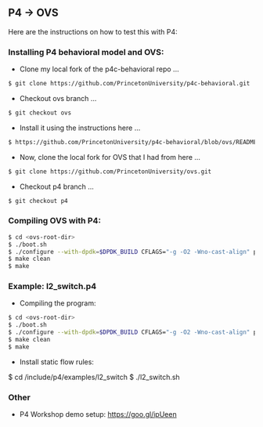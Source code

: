 ## P4 -> OVS

Here are the instructions on how to test this with P4:

### Installing P4 behavioral model and OVS:

* Clone my local fork of the p4c-behavioral repo ...

``` bash
$ git clone https://github.com/PrincetonUniversity/p4c-behavioral.git
```

* Checkout ovs branch ...

``` bash
$ git checkout ovs
```

* Install it using the instructions here ...

``` bash
$ https://github.com/PrincetonUniversity/p4c-behavioral/blob/ovs/README.md
```

* Now, clone the local fork for OVS that I had from here ...

``` bash
$ git clone https://github.com/PrincetonUniversity/ovs.git
``` 

* Checkout p4 branch ...

``` bash
$ git checkout p4
```

### Compiling OVS with P4:

``` bash
$ cd <ovs-root-dir>
$ ./boot.sh
$ ./configure --with-dpdk=$DPDK_BUILD CFLAGS="-g -O2 -Wno-cast-align" p4inputfile=<p4-program> p4outputdir=/root/ovs/include/p4/src
$ make clean
$ make
```

### Example: l2_switch.p4

* Compiling the program:

``` bash
$ cd <ovs-root-dir>
$ ./boot.sh
$ ./configure --with-dpdk=$DPDK_BUILD CFLAGS="-g -O2 -Wno-cast-align" p4inputfile=<ovs-root-dir>/include/p4/examples/l2_switch/l2_switch.p4 p4outputdir=/root/ovs/include/p4/src
$ make clean
$ make
```

* Install static flow rules:

$ cd <ovs-root-dir>/include/p4/examples/l2_switch
$ ./l2_switch.sh

### Other

* P4 Workshop demo setup: https://goo.gl/ipUeen